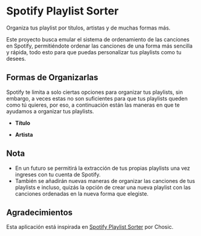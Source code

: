 # Spotify Playlist Sorter

Organiza tus playlist por títulos, artistas y de muchas formas más.

Este proyecto busca emular el sistema de ordenamiento de las canciones en Spotify, permitiéndote ordenar las canciones de una forma más sencilla y rápida, todo esto para que puedas personalizar tus playlists como tu desees.


## Formas de Organizarlas

Spotify te limita a solo ciertas opciones para organizar tus playlists, sin embargo, a veces estas no son suficientes para que tus playlists queden como tú quieres, por eso, a continuación están las maneras en que te ayudamos a organizar tus playlists.

- **Título**

- **Artista**

## Nota

- En un futuro se permitirá la extracción de tus propias playlists una vez ingreses con tu cuenta de Spotify.
- También se añadirán nuevas maneras de organizar las canciones de tus playlists e incluso, quizás la opción de crear una nueva playlist con las canciones ordenadas en la nueva forma que elegiste.

## Agradecimientos

Esta aplicación está inspirada en [Spotify Playlist Sorter](https://www.chosic.com/spotify-playlist-sorter/) por Chosic.
